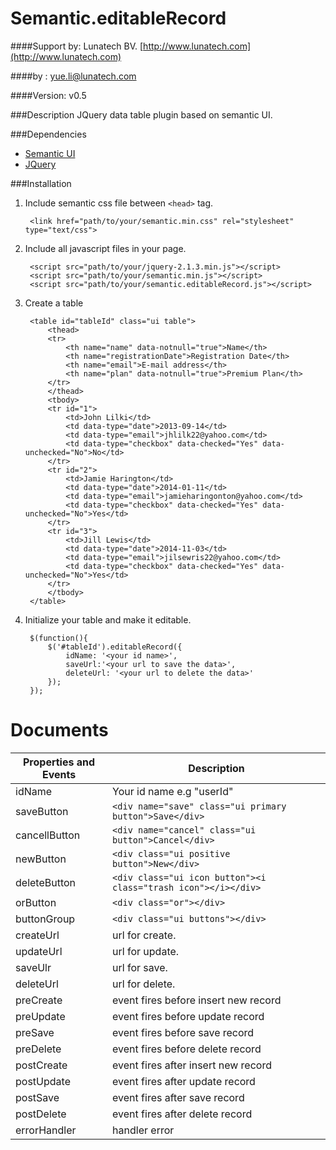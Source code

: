 Semantic.editableRecord
=======================

####Support by: Lunatech BV. [http://www.lunatech.com](http://www.lunatech.com)

####by : yue.li@lunatech.com

####Version: v0.5

###Description
JQuery data table plugin based on semantic UI.

###Dependencies
- [Semantic UI](http://semantic-ui.com/)
- [JQuery](http://jquery.com/)

###Installation

1. Include semantic css file between `<head>` tag.

        <link href="path/to/your/semantic.min.css" rel="stylesheet" type="text/css">

2. Include all javascript files in your page.

        <script src="path/to/your/jquery-2.1.3.min.js"></script>
        <script src="path/to/your/semantic.min.js"></script>
        <script src="path/to/your/semantic.editableRecord.js"></script>

4. Create a table

        <table id="tableId" class="ui table">
            <thead>
            <tr>
                <th name="name" data-notnull="true">Name</th>
                <th name="registrationDate">Registration Date</th>
                <th name="email">E-mail address</th>
                <th name="plan" data-notnull="true">Premium Plan</th>
            </tr>
            </thead>
            <tbody>
            <tr id="1">
                <td>John Lilki</td>
                <td data-type="date">2013-09-14</td>
                <td data-type="email">jhlilk22@yahoo.com</td>
                <td data-type="checkbox" data-checked="Yes" data-unchecked="No">No</td>
            </tr>
            <tr id="2">
                <td>Jamie Harington</td>
                <td data-type="date">2014-01-11</td>
                <td data-type="email">jamieharingonton@yahoo.com</td>
                <td data-type="checkbox" data-checked="Yes" data-unchecked="No">Yes</td>
            </tr>
            <tr id="3">
                <td>Jill Lewis</td>
                <td data-type="date">2014-11-03</td>
                <td data-type="email">jilsewris22@yahoo.com</td>
                <td data-type="checkbox" data-checked="Yes" data-unchecked="No">Yes</td>
            </tr>
            </tbody>
        </table>

5. Initialize your table and make it editable.

        $(function(){
            $('#tableId').editableRecord({
                idName: '<your id name>',
                saveUrl:'<your url to save the data>',
                deleteUrl: '<your url to delete the data>'
            });
        });

Documents
=========

Properties and Events | Description
--------------------- | -------------
idName | Your id name e.g "userId"
saveButton | `<div name="save" class="ui primary button">Save</div>`
cancellButton | `<div name="cancel" class="ui button">Cancel</div>`
newButton | `<div class="ui positive button">New</div>`
deleteButton | `<div class="ui icon button"><i class="trash icon"></i></div>`
orButton | `<div class="or"></div>`
buttonGroup | `<div class="ui buttons"></div>`
createUrl | url for create.
updateUrl | url for update.
saveUlr | url for save.
deleteUrl | url for delete.
preCreate | event fires before insert new record
preUpdate | event fires before update record
preSave | event fires before save record
preDelete | event fires before delete record
postCreate | event fires after insert new record
postUpdate | event fires after update record
postSave | event fires after save record
postDelete | event fires after delete record
errorHandler | handler error
